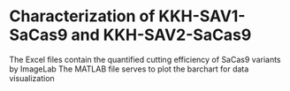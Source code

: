 # Characterization of KKH-SAV1-SaCas9 and KKH-SAV2-SaCas9
The Excel files contain the quantified cutting efficiency of SaCas9 variants by ImageLab
The MATLAB file serves to plot the barchart for data visualization
